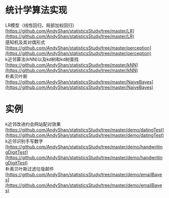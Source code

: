 # 统计学算法实现
LR模型（线性回归，局部加权回归）[https://github.com/AndyShan/statisticsStudy/tree/master/LR](https://github.com/AndyShan/statisticsStudy/tree/master/LR)<br/>
感知机及其对偶形式[https://github.com/AndyShan/statisticsStudy/tree/master/perception](https://github.com/AndyShan/statisticsStudy/tree/master/perception)<br/>
k近邻算法(kNN)以及kd树和kd树查找[https://github.com/AndyShan/statisticsStudy/tree/master/kNN](https://github.com/AndyShan/statisticsStudy/tree/master/kNN)<br/>
朴素贝叶斯[https://github.com/AndyShan/statisticsStudy/tree/master/NaiveBayes](https://github.com/AndyShan/statisticsStudy/tree/master/NaiveBayes)
# 实例
k近邻改进约会网站配对效果[https://github.com/AndyShan/statisticsStudy/tree/master/demo/datingTest](https://github.com/AndyShan/statisticsStudy/tree/master/demo/datingTest)<br/>
k近邻识别手写数字[https://github.com/AndyShan/statisticsStudy/tree/master/demo/handwritingDigitTest](https://github.com/AndyShan/statisticsStudy/tree/master/demo/handwritingDigitTest)<br/>
朴素贝叶斯过滤垃圾邮件[https://github.com/AndyShan/statisticsStudy/tree/master/demo/emailBayes](https://github.com/AndyShan/statisticsStudy/tree/master/demo/emailBayes)